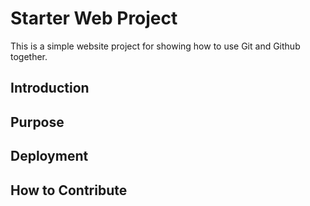 # Starter Web Project

This is a simple website project for
showing how to use Git and Github together.

## Introduction

## Purpose

## Deployment

## How to Contribute 